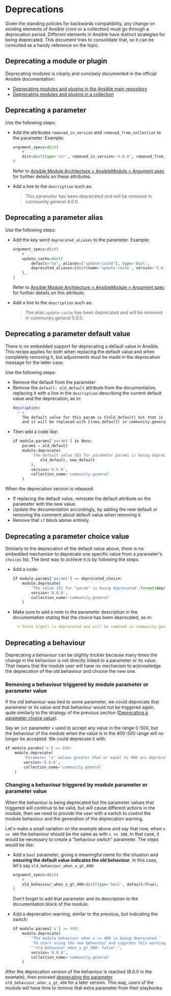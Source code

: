 Deprecations
============

Given the standing policies for backwards compatibility, any change on existing elements of Ansible (core or a collection) must go through a deprecation period. Different elements in Ansible have distinct strategies for being deprecated. This document tries to consolidate that, so it can be consulted as a handy reference on the topic.

## Deprecating a module or plugin

Deprecating modules is clearly and concisely documented in the official Ansible documentation:

* [Deprecating modules and plugins in the Ansible main repository](https://docs.ansible.com/ansible/latest/dev_guide/module_lifecycle.html#deprecating-modules-and-plugins-in-the-ansible-main-repository)
* [Deprecating modules and plugins in a collection](https://docs.ansible.com/ansible/latest/dev_guide/module_lifecycle.html#deprecating-modules-and-plugins-in-a-collection)

## Deprecating a parameter

Use the following steps:

* Add the attributes `removed_in_version` and `removed_from_collection` to the parameter. Example:
  ```python
  argument_specs=dict(
      # ...
      dist=dict(type='str', removed_in_version='4.0.0', removed_from_collection='community.general'),
  )
  ```
  Refer to [Ansible Module Architecture > AnsibleModule > Argument spec](https://docs.ansible.com/ansible/latest/dev_guide/developing_program_flow_modules.html#argument-spec) for further details on these attributes.

* Add a line to the `description` such as:
  > This parameter has been deprecated and will be removed in community.general 4.0.0.

## Deprecating a parameter alias

Use the following steps:

* Add the key word `deprecated_aliases` to the parameter. Example:
  
  ```python
  argument_specs=dict(
      # ...
      update_cache=dict(
          default="no", aliases=["update-cache"], type='bool',
          deprecated_aliases=[dict(name='update-cache', version='5.0.0', collection_name='community.general')],
      ),
  )
  ```
  
  Refer to [Ansible Module Architecture > AnsibleModule > Argument spec](https://docs.ansible.com/ansible/latest/dev_guide/developing_program_flow_modules.html#argument-spec) for further details on this attribute.

* Add a line to the `description` such as:
  > The alias `update-cache` has been deprecated and will be removed in community.general 5.0.0.

## Deprecating a parameter default value

There is no embedded support for deprecating a default value in Ansible. This recipe applies for both when replacing the default value and when completely removing it, but adjustments must be made in the deprecation message for the latter case.

Use the following steps:

* Remove the default from the parameter
* Remove the `default: old_default` attribute from the documentation, replacing it with a line in the `description` describing the current default value and the deprecation, as in:
  ```yaml
  description:
    - >
      The default value for this param is C(old_default) but that is being deprecated
      and it will be replaced with C(new_default) in community.general 8.0.0.
  ```
* Then add a code like:
  ```python
  if module.params['param1'] is None:
      param1 = old_default
      module.deprecate(
          'The default value {0} for parameter param1 is being deprecated and it will be replaced by {1}'.format(
              old_default, new_default
          ),
          version='8.0.0',
          collection_name='community.general'
      )
  ```

When the deprecation version is released:
* If replacing the default value, reinstate the default attribute on the parameter with the new value.
* Update the documentation accordingly, by adding the new default or removing the comment about default value when removing it.
* Remove that `if` block above entirely.

## Deprecating a parameter choice value

Similarly to the deprecation of the default value above, there is no embedded mechanism to deprecate one specific value from a parameter's `choices` list. The best way to achieve it is by following the steps:

* Add a code:
  ```python
  if module.params['param1'] == deprecated_choice:
      module.deprecate(
          'The value {0} for "param" is being deprecated'.format(deprecated_choice),
          version='8.0.0',
          collection_name='community.general'
      )
  ```
* Make sure to add a note to the parameter description in the documentation stating that the choice has been deprecated, as in:
  ```yaml
    - State C(get) is deprecated and will be removed in community.general 5.0.0. Please use the module M(community.general.xfconf_info) instead.
  ```

## Deprecating a behaviour

Deprecating a behaviour can be slightly trickier because many times the change in the behaviour is not directly linked to a parameter or its value. That means that the module user will have no mechanism to acknowledge the deprecation of the old behaviour and choose the new one.

### Removing a behaviour triggered by module parameter or parameter value

If the old behaviour was tied to some parameter, we could deprecate that parameter or its value and that behaviour would not be triggered again, quite similarly to the strategy of the previous section ([Deprecating a parameter choice value](https://github.com/russoz-ansible/ansible-developer-references/blob/main/deprecations.md#deprecating-a-parameter-choice-value)).

Say an `int` parameter `x` used to accept any value in the range 0-500, but the behaviour of the module when the value is in the 400-500 range will no longer be accepted. We could deprecate it with:

```python
if module.params['x'] >= 400:
    module.deprecate(
        'Parameter "x" values greater than or equal to 400 are deprecated',
        version='8.0.0',
        collection_name='community.general'
    )
```

### Changing a behaviour triggered by module parameter or parameter value

When the behaviour is being deprecated but the parameter values that triggered will continue to be valid, but will cause different actions in the module, then we need to provide the user with a switch to control the module behaviour and the generation of the deprecation warning.

Let's make a small variation on the example above and say that now, when `x >= 400` the behaviour should be the same as with `x >= 300`. In that case, it would be necessary to create a "behaviour switch" parameter. The steps would be like:

* Add a `bool` parameter, giving a meaningful name for the situation and **ensuring the default value indicates the old behaviour**. In this case, let's say `old_behaviour_when_x_gt_400`:

  ```python
  argument_specs=dict(
      # ...
      old_behaviour_when_x_gt_400=dict(type='bool', default=True),
  )
  ```
  Don't forget to add that parameter and its description to the documentation block of the module.
* Add a deprecation warning, similar to the previous, but indicating the switch:
  ```python
  if module.params['x'] >= 400:
      module.deprecate(
          'The module behaviour when x >= 400 is being deprecated.'
          'To start using the new behaviour and suppress this warning, set the parameter '
          '"old_behaviour_when_x_gt_400: false".',
          version='8.0.0',
          collection_name='community.general'
      )
  ```

After the deprecation version of the behaviour is reached (8.0.0 in the example), then proceed [deprecating the parameter](https://github.com/russoz-ansible/ansible-developer-references/blob/main/deprecations.md#deprecating-a-parameter) `old_behaviour_when_x_gt_400` for a later version. This way, users of the module will have time to remove that extra parameter from their playbooks.
